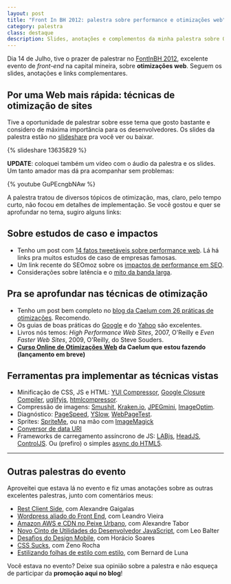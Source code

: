 ```yaml
---
layout: post
title: "Front In BH 2012: palestra sobre performance e otimizações web"
category: palestra
class: destaque
description: Slides, anotações e complementos da minha palestra sobre Otimizações Web no FrontInBH 2012
---
```


Dia 14 de Julho, tive o prazer de palestrar no [FontInBH 2012](http://www.frontinbh.com.br/), excelente evento de *front-end* na capital mineira, sobre **otimizações web**. Seguem os slides, anotações e links complementares.

## Por uma Web mais rápida: técnicas de otimização de sites

Tive a oportunidade de palestrar sobre esse tema que gosto bastante e considero de máxima importância para os desenvolvedores. Os slides da palestra estão no [slideshare](http://www.slideshare.net/caelumdev/frontinbh-2012-por-uma-web-mais-rpida-tcnicas-de-otimizaes-de-sites-por-srgio-lopes "Slides: Por uma Web mais rápida: técnicas de otimização de sites") pra você ver ou baixar.

{% slideshare 13635829 %}

**UPDATE**: coloquei também um vídeo com o áudio da palestra e os slides. Um tanto amador mas dá pra acompanhar sem problemas:

{% youtube GuPEcngbNAw %}

A palestra tratou de diversos tópicos de otimização, mas, claro, pelo tempo curto, não focou em detalhes de implementação. Se você gostou e quer se aprofundar no tema, sugiro alguns links:

## Sobre estudos de caso e impactos

* Tenho um post com [14 fatos tweetáveis sobre performance web](/tweetables-performance-web-otimizacoes/). Lá há links pra muitos estudos de caso de empresas famosas.
* Um link recente do SEOmoz sobre os [impactos de performance em SEO](http://www.seomoz.org/ugc/13-questions-and-answers-about-google-site-speed-and-seo).
* Considerações sobre latência e o [mito da banda larga](http://zoompf.com/blog/2011/12/i-dont-care-how-big-yours-is).

## Pra se aprofundar nas técnicas de otimização

* Tenho um post bem completo no [blog da Caelum com 26 práticas de otimizações](http://blog.caelum.com.br/por-uma-web-mais-rapida-26-tecnicas-de-otimizacao-de-sites/). Recomendo.
* Os guias de boas práticas do [Google](https://developers.google.com/speed/docs/best-practices/rules_intro) e do [Yahoo](http://developer.yahoo.com/performance/rules.html) são excelentes.
* Livros nós temos: *High Performance Web Sites*, 2007, O'Reilly e *Even Faster Web Sites*, 2009, O'Reilly, do Steve Souders.
* **[Curso Online de Otimizações Web](http://www.caelum.com.br/curso/online/otimizacoes-web/) da Caelum que estou fazendo (lançamento em breve)**

## Ferramentas pra implementar as técnicas vistas

* Minificação de CSS, JS e HTML: [YUI Compressor](http://developer.yahoo.com/yui/compressor/), [Google Closure Compiler](https://developers.google.com/closure/compiler/), [uglifyjs](http://marijnhaverbeke.nl//uglifyjs), [htmlcompressor](http://code.google.com/p/htmlcompressor/).
* Compressão de imagens: [Smushit](http://smushit.com/), [Kraken.io](http://kraken.io/), [JPEGmini](http://www.jpegmini.com/), [ImageOptim](http://imageoptim.com/).
* Diagnóstico: [PageSpeed](https://developers.google.com/pagespeed/), [YSlow](http://developer.yahoo.com/yslow/), [WebPageTest](http://webpagetest.org/).
* Sprites: [SpriteMe](http://spriteme.org/), ou na mão com [ImageMagick](http://stackoverflow.com/questions/88711/how-to-concatenate-icons-into-a-single-image-with-imagemagick)
* [Conversor de data URI](http://www.scalora.org/projects/uriencoder/) 
* Frameworks de carregamento assíncrono de JS: [LABjs](http://labjs.com/), [HeadJS](http://headjs.com/), [ControlJS](http://stevesouders.com/controljs/). Ou (prefiro) o simples [async do HTML5](http://www.sitepoint.com/non-blocking-async-defer/).


------

## Outras palestras do evento

Aproveitei que estava lá no evento e fiz umas anotações sobre as outras excelentes palestras, junto com comentários meus:

* [Rest Client Side](/front-in-bh-rest-client-side-alexandre-gaigalas/), com Alexandre Gaigalas
* [Wordpress aliado do Front End](/front-in-bh-wordpress-leandro-vieira/), com Leandro Vieira
* [Amazon AWS e CDN no Peixe Urbano](/front-in-bh-peixe-urbano-amazon-cdn-alexandre-tabor/), com Alexandre Tabor
* [Novo Cinto de Utilidades do Desenvolvedor JavaScript](/front-in-bh-novidades-mozilla-leo-balter/), com Leo Balter
* [Desafios do Design Mobile](/front-in-bh-desafios-design-mobile-horacio-soares/), com Horácio Soares
* [CSS Sucks](/front-in-bh-css-sucks-zeno-rocha/), com Zeno Rocha
* [Estilizando folhas de estilo com estilo](/front-in-bh-estilizando-css-com-estilo-bernard-de-luna/), com Bernard de Luna

Você estava no evento? Deixe sua opinião sobre a palestra e não esqueça de participar da **promoção aqui no blog**!

